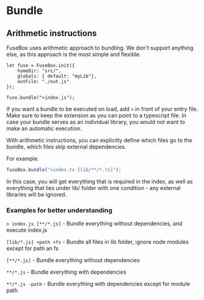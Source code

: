 # Bundle

## Arithmetic instructions

FuseBox uses arithmetic approach to bundling. We don't support anything else, as this approach is the most simple and flexible.

```
let fuse = FuseBox.init({
    homeDir: "src/",
    globals: { default: "myLib"},
    outFile: "./out.js"
});

fuse.bundle(">index.js");
```

If you want a bundle to be executed on load, add `>` in front of your entry file. 
Make sure to keep the extension as you can point to a typescript file. In case your bundle serves as an individual library, you would not want to make an automatic execution.

With arithmetic instructions, you can explicitly define which files go to the bundle, which files skip external dependencies.

For example.

```js
fuseBox.bundle(">index.ts [lib/**/*.ts]");
```

In this case, you will get everything that is required in the index, as well as everything that lies under lib/ folder with one condition - any external libraries will be ignored. 

### Examples for better understanding

`> index.js [**/*.js]` - Bundle everything without dependencies, and execute index.js

`[lib/*.js] +path +fs` - Bundle all files in lib folder, ignore node modules except for path an fs

`[**/*.js]` - Bundle everything without dependencies

`**/*.js` - Bundle everything with dependencies

`**/*.js -path` - Bundle everything with dependencies except for module path
